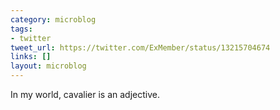```yaml
---
category: microblog
tags:
- twitter
tweet_url: https://twitter.com/ExMember/status/13215704674
links: []
layout: microblog
---
```

In my world, cavalier is an adjective.
